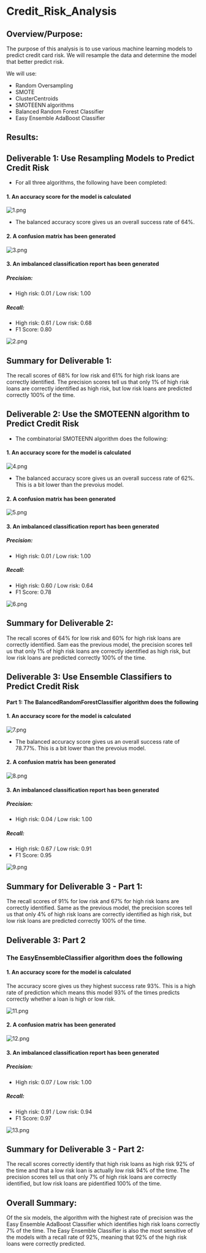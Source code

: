 # Credit_Risk_Analysis

## Overview/Purpose:
The purpose of this analysis is to use various machine learning models to predict credit card risk. We will resample the data and determine the model that better predict risk.

We will use:
* Random Oversampling 
* SMOTE
* ClusterCentroids
* SMOTEENN algorithms 
* Balanced Random Forest Classifier
* Easy Ensemble AdaBoost Classifier

## Results:
## Deliverable 1: Use Resampling Models to Predict Credit Risk

* For all three algorithms, the following have been completed:

#### 1. An accuracy score for the model is calculated
![1.png](https://github.com/LucyPill/Credit_Risk_Analysis/blob/main/images/1.png)

* The balanced accuracy score gives us an overall success rate of 64%.

#### 2. A confusion matrix has been generated

![3.png](https://github.com/LucyPill/Credit_Risk_Analysis/blob/main/images/3.png)

#### 3. An imbalanced classification report has been generated
##### Precision:
*  High risk: 0.01 / Low risk: 1.00
##### Recall: 
* High risk: 0.61 / Low risk: 0.68
* F1 Score: 0.80

![2.png](https://github.com/LucyPill/Credit_Risk_Analysis/blob/main/images/2.png)

## Summary for Deliverable 1:
The recall scores of 68% for low risk and 61% for high risk loans are correctly identified.
The precision scores tell us that only 1% of high risk loans are correctly identified as high risk, but low risk loans are predicted correctly 100% of the time.

## Deliverable 2: Use the SMOTEENN algorithm to Predict Credit Risk

* The combinatorial SMOTEENN algorithm does the following:

#### 1. An accuracy score for the model is calculated
![4.png](https://github.com/LucyPill/Credit_Risk_Analysis/blob/main/images/4.png)

* The balanced accuracy score gives us an overall success rate of 62%. This is a bit lower than the prevoius model.

#### 2. A confusion matrix has been generated

![5.png](https://github.com/LucyPill/Credit_Risk_Analysis/blob/main/images/5.png)

#### 3. An imbalanced classification report has been generated
##### Precision:
*  High risk: 0.01 / Low risk: 1.00
##### Recall: 
* High risk: 0.60 / Low risk: 0.64
* F1 Score: 0.78

![6.png](https://github.com/LucyPill/Credit_Risk_Analysis/blob/main/images/6.png)

## Summary for Deliverable 2:
The recall scores of 64% for low risk and 60% for high risk loans are correctly identified.
Sam eas the previous model, the precision scores tell us that only 1% of high risk loans are correctly identified as high risk, but low risk loans are predicted correctly 100% of the time.


## Deliverable 3: Use Ensemble Classifiers to Predict Credit Risk

#### Part 1: The BalancedRandomForestClassifier algorithm does the following

#### 1. An accuracy score for the model is calculated
![7.png](https://github.com/LucyPill/Credit_Risk_Analysis/blob/main/images/7.png)

* The balanced accuracy score gives us an overall success rate of 78.77%. This is a bit lower than the prevoius model.

#### 2. A confusion matrix has been generated

![8.png](https://github.com/LucyPill/Credit_Risk_Analysis/blob/main/images/8.png)

#### 3. An imbalanced classification report has been generated
##### Precision:
*  High risk: 0.04 / Low risk: 1.00
##### Recall: 
* High risk: 0.67 / Low risk: 0.91
* F1 Score: 0.95

![9.png](https://github.com/LucyPill/Credit_Risk_Analysis/blob/main/images/9.png)

## Summary for Deliverable 3 - Part 1:
The recall scores of 91% for low risk and 67% for high risk loans are correctly identified.
Same as the previous model, the precision scores tell us that only 4% of high risk loans are correctly identified as high risk, but low risk loans are predicted correctly 100% of the time.

## Deliverable 3: Part 2 
### The EasyEnsembleClassifier algorithm does the following

#### 1. An accuracy score for the model is calculated

The accuracy score gives us they highest success rate 93%. This is a high rate of prediction which means this model 93% of the times predicts correctly whether a loan is high or low risk.

![11.png](https://github.com/LucyPill/Credit_Risk_Analysis/blob/main/images/11.png)

#### 2. A confusion matrix has been generated

![12.png](https://github.com/LucyPill/Credit_Risk_Analysis/blob/main/images/12.png)

#### 3. An imbalanced classification report has been generated
##### Precision:
*  High risk: 0.07 / Low risk: 1.00
##### Recall: 
* High risk: 0.91 / Low risk: 0.94
* F1 Score: 0.97

![13.png](https://github.com/LucyPill/Credit_Risk_Analysis/blob/main/images/13.png)

## Summary for Deliverable 3 - Part 2:
The recall scores correctly identify that high risk loans as high risk 92% of the time and that a low risk loan is actually low risk 94% of the time.
The precision scores tell us that only 7% of high risk loans are correctly identified, but low risk loans are pidentified 100% of the time.

## Overall Summary:
Of the six models, the algorithm with the highest rate of precision was the Easy Ensemble AdaBoost Classifier which identifies high risk loans correctly 7% of the time. The Easy Ensemble Classifier is also the most sensitive of the models with a recall rate of 92%, meaning that 92% of the high risk loans were correctly predicted.
